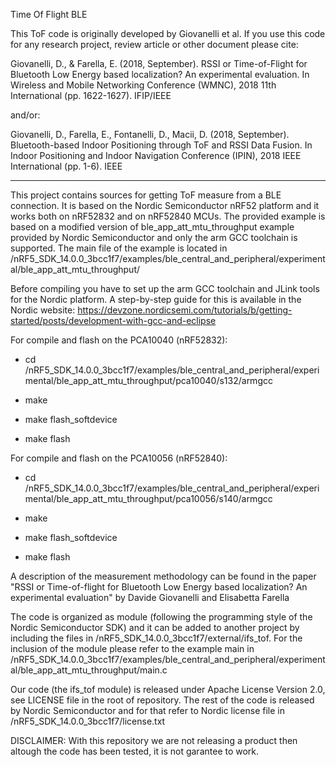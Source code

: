 Time Of Flight BLE

This ToF code is originally developed by Giovanelli et al. If you use this code for any research project, review article or other document please cite:

Giovanelli, D., & Farella, E. (2018, September). RSSI or Time-of-Flight for Bluetooth Low Energy based localization? An experimental evaluation. In Wireless and Mobile Networking Conference (WMNC), 2018 11th International (pp. 1622-1627). IFIP/IEEE

and/or:

Giovanelli, D., Farella, E., Fontanelli, D., Macii, D. (2018, September). Bluetooth-based Indoor Positioning through ToF and RSSI Data Fusion. In Indoor Positioning and Indoor Navigation Conference (IPIN), 2018 IEEE International (pp. 1-6). IEEE

-------------------------------------------------------------------------------------------------------------------------------------------------------

This project contains sources for getting ToF measure from a BLE connection.
It is based on the Nordic Semiconductor nRF52 platform and it works both on nRF52832 and on nRF52840 MCUs.
The provided example is based on a modified version of ble_app_att_mtu_throughput example provided by Nordic Semiconductor and only the arm GCC toolchain is supported.
The main file of the example is located in /nRF5_SDK_14.0.0_3bcc1f7/examples/ble_central_and_peripheral/experimental/ble_app_att_mtu_throughput/

Before compiling you have to set up the arm GCC toolchain and JLink tools for the Nordic platform.
A step-by-step guide for this is available in the Nordic website: https://devzone.nordicsemi.com/tutorials/b/getting-started/posts/development-with-gcc-and-eclipse

For compile and flash on the PCA10040 (nRF52832):

- cd /nRF5_SDK_14.0.0_3bcc1f7/examples/ble_central_and_peripheral/experimental/ble_app_att_mtu_throughput/pca10040/s132/armgcc

- make

- make flash_softdevice

- make flash


For compile and flash on the PCA10056 (nRF52840):

- cd /nRF5_SDK_14.0.0_3bcc1f7/examples/ble_central_and_peripheral/experimental/ble_app_att_mtu_throughput/pca10056/s140/armgcc

- make

- make flash_softdevice

- make flash


A description of the measurement methodology can be found in the paper "RSSI or Time-of-flight for Bluetooth Low Energy based localization? An experimental evaluation" by Davide Giovanelli and Elisabetta Farella

The code is organized as module (following the programming style of the Nordic Semiconductor SDK) and it can be added to another project by including the files in /nRF5_SDK_14.0.0_3bcc1f7/external/ifs_tof.
For the inclusion of the module please refer to the example main in /nRF5_SDK_14.0.0_3bcc1f7/examples/ble_central_and_peripheral/experimental/ble_app_att_mtu_throughput/main.c

Our code (the ifs_tof module) is released under Apache License Version 2.0, see LICENSE file in the root of repository.
The rest of the code is released by Nordic Semiconductor and for that refer to Nordic license file in /nRF5_SDK_14.0.0_3bcc1f7/license.txt

DISCLAIMER:
With this repository we are not releasing a product then altough the code has been tested, it is not garantee to work.

